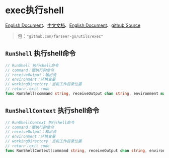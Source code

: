 # exec执行shell
[English Document](https://farseer-go.gitee.io/en-us/)、[中文文档](https://farseer-go.gitee.io/)、[English Document](https://farseer-go.github.io/doc/en-us/)、[github Source](https://github.com/farseer-go/utils)

> 包：`"github.com/farseer-go/utils/exec"`

## `RunShell` 执行shell命令
```go
// RunShell 执行shell命令
// command：要执行的命令
// receiveOutput：输出流
// environment：环境变量
// workingDirectory：当前工作目录位置
// return：exit code
func RunShell(command string, receiveOutput chan string, environment map[string]string, workingDirectory string) int
```
## `RunShellContext` 执行shell命令
```go
// RunShellContext 执行shell命令
// command：要执行的命令
// receiveOutput：输出流
// environment：环境变量
// workingDirectory：当前工作目录位置
// return：exit code
func RunShellContext(command string, receiveOutput chan string, environment map[string]string, workingDirectory string, ctx context.Context) int
```